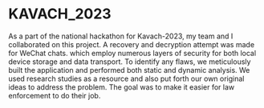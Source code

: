 # KAVACH_2023
As a part of the national hackathon for Kavach-2023, my team and I collaborated on this project. A recovery and decryption attempt was made for WeChat chats. which employ numerous layers of security for both local device storage and data transport. To identify any flaws, we meticulously built the application and performed both static and dynamic analysis. We used research studies as a resource and also put forth our own original ideas to address the problem. The goal was to make it easier for law enforcement to do their job.
